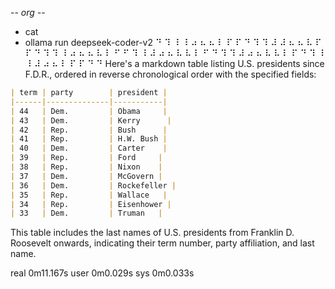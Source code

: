 -*- org -*-

+ cat
+ ollama run deepseek-coder-v2
⠙ ⠹ ⠸ ⠸ ⠴ ⠦ ⠦ ⠇ ⠏ ⠏ ⠙ ⠹ ⠹ ⠼ ⠼ ⠦ ⠦ ⠧ ⠏ ⠏ ⠙ ⠹ ⠹ ⠸ ⠴ ⠦ ⠦ ⠧ ⠇ ⠋ ⠋ ⠹ ⠸ ⠼ ⠴ ⠦ ⠧ ⠧ ⠇ ⠋ ⠙ ⠹ ⠹ ⠼ ⠴ ⠦ ⠧ ⠧ ⠇ ⠏ ⠙ ⠹ ⠸ ⠸ ⠼ ⠴ ⠦ ⠇ ⠏ ⠏ ⠙ ⠙  Here's a markdown table listing U.S. presidents since F.D.R., ordered in reverse chronological order with the specified fields:

```markdown
| term | party        | president |
|------|--------------|-----------|
| 44   | Dem.         | Obama     |
| 43   | Dem.         | Kerry      |
| 42   | Rep.         | Bush      |
| 41   | Rep.         | H.W. Bush |
| 40   | Dem.         | Carter    |
| 39   | Rep.         | Ford     |
| 38   | Rep.         | Nixon    |
| 37   | Dem.         | McGovern |
| 36   | Dem.         | Rockefeller |
| 35   | Rep.         | Wallace   |
| 34   | Rep.         | Eisenhower |
| 33   | Dem.         | Truman   |
```

This table includes the last names of U.S. presidents from Franklin D. Roosevelt onwards, indicating their term number, party affiliation, and last name.


real	0m11.167s
user	0m0.029s
sys	0m0.033s
